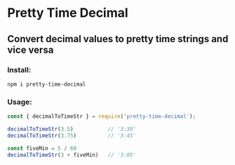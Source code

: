 # Pretty Time Decimal
## Convert decimal values to pretty time strings and vice versa

### Install:
```
npm i pretty-time-decimal
```

### Usage:

```js
const { decimalToTimeStr } = require('pretty-time-decimal');

decimalToTimeStr(3.5)           // '3:30'
decimalToTimeStr(3.75)          // '3:45'

const fiveMin = 5 / 60
decimalToTimeStr(3 + fiveMin)   // '3:05'
```
